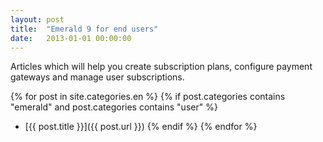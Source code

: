 ```yaml
---
layout: post
title:  "Emerald 9 for end users"
date:   2013-01-01 00:00:00
---
```


Articles which will help you create subscription plans, configure payment gateways and manage user subscriptions.

{% for post in site.categories.en %}
{% if post.categories contains "emerald" and post.categories contains "user" %}
- [{{ post.title }}]({{ post.url }})
{% endif %}
{% endfor %}
